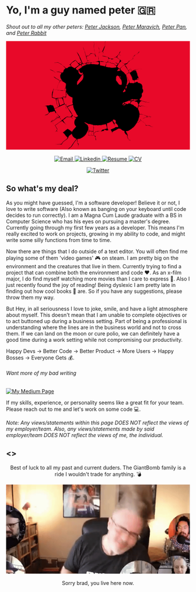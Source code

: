 # Yo, I'm a guy named peter 🇬🇷
*Shout out to all my other peters: 
[Peter Jackson](https://en.wikipedia.org/wiki/Peter_Jackson), 
[Peter Maravich](https://en.wikipedia.org/wiki/Pete_Maravich), 
[Peter Pan](https://en.wikipedia.org/wiki/Peter_Pan), and 
[Peter Rabbit](https://en.wikipedia.org/wiki/Peter_Rabbit)*


![Header Image](profile_header.png)


<p align="center">
    <a href="mailto: pkeresdev@gmail.com">
        <img alt="Email" src="https://img.shields.io/badge/Email-%231DA1F2.svg?&style=for-the-badge&logo=Gmail&logoColor=red&color=gray"/>
    </a>
<!--     <a href="https://pkeres.com">
        <img alt="WebSite" src="https://img.shields.io/badge/WebSite-%231DA1F2.svg?&style=for-the-badge&logo=HomeAdvisor&logoColor=red&color=gray"/>
    </a> -->
    <a href="https://www.linkedin.com/in/peter-keres-dev">
        <img alt="Linkedin" src="https://img.shields.io/badge/linkedin-%231DA1F2.svg?&style=for-the-badge&logo=linkedin&logoColor=red&color=gray"/>
    </a>
    <a href="https://drive.google.com/file/d/1Eqz0NKZNm0pEiKds11Kn57Y8IJZaSXdG/view?usp=sharing">
        <img alt="Resume" src="https://img.shields.io/badge/Resume-%231DA1F2.svg?&style=for-the-badge&logo=DocuSign&logoColor=red&color=gray"/>
    </a>
    <a href="https://drive.google.com/file/d/1ZQKYXies5m3nZSCsQdmoGxi4XM3TQ4_L/view?usp=sharing">
        <img alt="CV" src="https://img.shields.io/badge/CV-%231DA1F2.svg?&style=for-the-badge&logo=DocuSign&logoColor=red&color=gray"/>
    </a>
</p>


<p align="center">
    <a href="https://twitter.com/PkeresDev">
    <img alt="Twitter" src="https://img.shields.io/badge/X (Twitter)-%231DA1F2.svg?&style=for-the-badge&logo=X&logoColor=red&color=gray"/>
    </a>
</p>



## So what's my deal?
As you might have guessed, I'm a software developer! Believe it or not, I love to write software (Also known as banging on your keyboard until code decides to run correctly). I am a Magna Cum Laude graduate with a BS in Computer Science who has his eyes on pursuing a master's degree. Currently going through my first few years as a developer. This means I'm really excited to work on projects, growing in my ability to code, and might write some silly functions from time to time.

<!-- ###### Wait you read?
https://github.com/theFr1nge/goodreads-readme
[![github-readme-twitter](https://github-readme-twitter.gazf.vercel.app/api?id=pkeresdev&layout=wide&show_retweet=off&show_replay=off&show_border=on)](https://twitter.com/PkeresDev) -->

Now there are things that I do outside of a text editor. You will often find me playing some of them 'video games' 🎮 on steam. I am pretty big on the environment and the creatures that live in them. Currently trying to find a project that can combine both the environment and code ❤️. As an x-film major, I do find myself watching more movies than I care to express 🎥. Also I just recently found the joy of reading! Being dyslexic I am pretty late in finding out how cool books 📖 are. So if you have any suggestions, please throw them my way.

<!-- ###### PRO-GAMER ALERT
Need to make this!
[![github-readme-twitter](https://github-readme-twitter.gazf.vercel.app/api?id=pkeresdev&layout=wide&show_retweet=off&show_replay=off&show_border=on)](https://twitter.com/PkeresDev) -->

But Hey, in all seriousness I love to joke, smile, and have a light atmosphere about myself. This doesn't mean that I am unable to complete objectives or to act buttoned up during a business setting. Part of being a professional is understanding where the lines are in the business world and not to cross them. If we can land on the moon or cure polio, we can definitely have a good time during a work setting while not compromising our productivity. 

Happy Devs -> Better Code -> Better Product -> More Users -> Happy Bosses -> Everyone Gets 💰.

###### Want more of my bad writing
[![My Medium Page](https://github-readme-medium.vercel.app/?username=pkeresdev&limit=1)](https://pkeresdev.medium.com/)

If my skills, experience, or personality seems like a great fit for your team. Please reach out to me and let's work on some code 💻.

*Note: Any views/statements within this page DOES NOT reflect the views of my employer/team. Also, any views/statements made by said employer/team DOES NOT reflect the views of me, the individual.*

<!--
## STATS STATS STATS STATS, EVERYBODY
<p align="center">
    <img alt="More Github Stats" src="https://github-readme-stats.vercel.app/api?username=peterkeres&show_icons=true&count_private=true&theme=dark"/>
    <img alt="Github Stats" src="https://github-readme-stats.vercel.app/api/top-langs/?username=peterkeres&layout=compact&theme=dark"/>
</p>
<p align="center">
    <a href="https://stackoverflow.com/users/15902341/peter-dev">
        <img alt="Stack Overflow" src="https://github-readme-stackoverflow.vercel.app/?userID=15902341&theme=dark"/>
    </a>
</p>
-->


## <>
<p align="center">
    Best of luck to all my past and current duders. The GiantBomb family is a ride I wouldn't trade for anything. 💣
</p>
<p align="center">
    <a href="https://www.giantbomb.com/">
        <img alt="GiantBomb" src="bradGoingHam.gif"/>
    <a/>
</p>
<p align="center">
   Sorry brad, you live here now.
</p>

